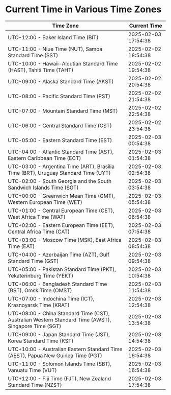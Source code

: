 # Current Time in Various Time Zones

| Time Zone | Current Time |
|-----------|--------------|
| UTC-12:00 - Baker Island Time (BIT) | 2025-02-03 17:54:38 |
| UTC-11:00 - Niue Time (NUT), Samoa Standard Time (SST) | 2025-02-02 18:54:38 |
| UTC-10:00 - Hawaii-Aleutian Standard Time (HAST), Tahiti Time (TAHT) | 2025-02-02 19:54:38 |
| UTC-09:00 - Alaska Standard Time (AKST) | 2025-02-02 20:54:38 |
| UTC-08:00 - Pacific Standard Time (PST) | 2025-02-02 21:54:38 |
| UTC-07:00 - Mountain Standard Time (MST) | 2025-02-02 22:54:38 |
| UTC-06:00 - Central Standard Time (CST) | 2025-02-02 23:54:38 |
| UTC-05:00 - Eastern Standard Time (EST) | 2025-02-03 00:54:38 |
| UTC-04:00 - Atlantic Standard Time (AST), Eastern Caribbean Time (ECT) | 2025-02-03 01:54:38 |
| UTC-03:00 - Argentina Time (ART), Brasília Time (BRT), Uruguay Standard Time (UYT) | 2025-02-03 02:54:38 |
| UTC-02:00 - South Georgia and the South Sandwich Islands Time (SGT) | 2025-02-03 03:54:38 |
| UTC±00:00 - Greenwich Mean Time (GMT), Western European Time (WET) | 2025-02-03 05:54:38 |
| UTC+01:00 - Central European Time (CET), West Africa Time (WAT) | 2025-02-03 06:54:38 |
| UTC+02:00 - Eastern European Time (EET), Central Africa Time (CAT) | 2025-02-03 07:54:38 |
| UTC+03:00 - Moscow Time (MSK), East Africa Time (EAT) | 2025-02-03 08:54:38 |
| UTC+04:00 - Azerbaijan Time (AZT), Gulf Standard Time (GST) | 2025-02-03 09:54:38 |
| UTC+05:00 - Pakistan Standard Time (PKT), Yekaterinburg Time (YEKT) | 2025-02-03 10:54:38 |
| UTC+06:00 - Bangladesh Standard Time (BST), Omsk Time (OMST) | 2025-02-03 11:54:38 |
| UTC+07:00 - Indochina Time (ICT), Krasnoyarsk Time (KRAT) | 2025-02-03 12:54:38 |
| UTC+08:00 - China Standard Time (CST), Australian Western Standard Time (AWST), Singapore Time (SGT) | 2025-02-03 13:54:38 |
| UTC+09:00 - Japan Standard Time (JST), Korea Standard Time (KST) | 2025-02-03 14:54:38 |
| UTC+10:00 - Australian Eastern Standard Time (AEST), Papua New Guinea Time (PGT) | 2025-02-03 16:54:38 |
| UTC+11:00 - Solomon Islands Time (SBT), Vanuatu Time (VUT) | 2025-02-03 16:54:38 |
| UTC+12:00 - Fiji Time (FJT), New Zealand Standard Time (NZST) | 2025-02-03 17:54:38 |
